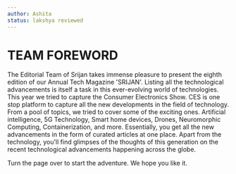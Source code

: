 ```yaml
---
author: Ashita
status: lakshya reviewed
---
```


# TEAM FOREWORD

The Editorial Team of Srijan takes immense pleasure to present the eighth edition of our Annual Tech Magazine 'SRIJAN'. 
Listing all the technological advancements is itself a task in this ever-evolving world of technologies. This year we tried to capture the Consumer Electronics Show.
CES is one stop platform to capture all the new developments in the field of technology.
From a pool of topics, we tried to cover some of the exciting ones.
Artificial intelligence, 5G Technology, Smart home devices, Drones, Neuromorphic Computing, Containerization, and more.
Essentially, you get all the new advancements in the form of curated articles at one place. Apart from the technology, you'll find glimpses of the thoughts of this generation on the recent technological advancements happening across the globe. 

Turn the page over to start the adventure.
We hope you like it.